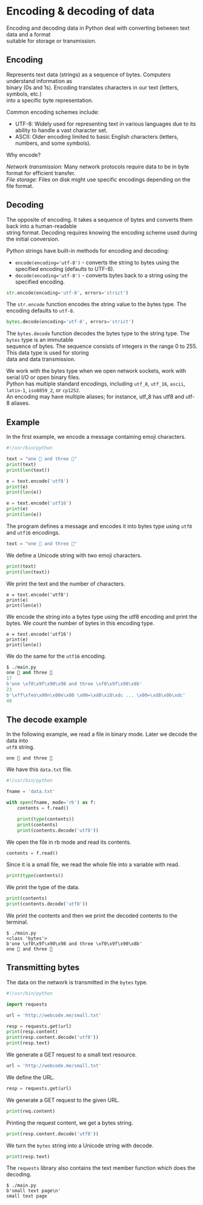 # Encoding & decoding of data 

Encoding and decoding data in Python deal with converting between text data and a format  
suitable for storage or transmission. 

## Encoding

Represents text data (strings) as a sequence of bytes. Computers understand information as  
binary (0s and 1s). Encoding translates characters in our text (letters, symbols, etc.)  
into a specific byte representation.


Common encoding schemes include:

- UTF-8: Widely used for representing text in various languages due to its ability to handle
  a vast character set.
- ASCII: Older encoding limited to basic English characters (letters, numbers, and some symbols).  

Why encode?  

*Network transmission:* Many network protocols require data to be in byte format for efficient transfer.  
*File storage:* Files on disk might use specific encodings depending on the file format.  

## Decoding

The opposite of encoding. It takes a sequence of bytes and converts them back into a human-readable   
string format. Decoding requires knowing the encoding scheme used during the initial conversion.   

Python strings have built-in methods for encoding and decoding:  

- `encode(encoding='utf-8')` - converts the string to bytes using the specified encoding (defaults to UTF-8).  
- `decode(encoding='utf-8')` - converts bytes back to a string using the specified encoding.

```python
str.encode(encoding='utf-8', errors='strict')
```

The `str.encode` function encodes the string value to the bytes type. The encoding defaults to `utf-8`.

```python
bytes.decode(encoding='utf-8', errors='strict')
```

The `bytes.decode` function decodes the bytes type to the string type. The `bytes` type is an immutable  
sequence of bytes. The sequence consists of integers in the range 0 to 255. This data type is used for storing  
data and data transmission.

We work with the bytes type when we open network sockets, work with serial I/O or open binary files.  
Python has multiple standard encodings, including `utf_8`, `utf_16`, `ascii`, `latin-1`, `iso8859_2`, or `cp1252`.  
An encoding may have multiple aliases; for instance, utf_8 has utf8 and utf-8 aliases.

## Example

In the first example, we encode a message containing emoji characters.

```python
#!/usr/bin/python

text = "one 🐘 and three 🐋"
print(text)
print(len(text))

e = text.encode('utf8')
print(e)
print(len(e))

e = text.encode('utf16')
print(e)
print(len(e))
```

The program defines a message and encodes it into bytes type using `utf8` and `utf16` encodings.

```python
text = "one 🐘 and three 🐋"
```

We define a Unicode string with two emoji characters.

```python
print(text)
print(len(text))
```

We print the text and the number of characters.

```
e = text.encode('utf8')
print(e)
print(len(e))
```

We encode the string into a bytes type using the utf8 encoding and print the bytes. 
We count the number of bytes in this encoding type.

```
e = text.encode('utf16')
print(e)
print(len(e))
```

We do the same for the `utf16` encoding.

```python
$ ./main.py 
one 🐘 and three 🐋
17
b'one \xf0\x9f\x90\x98 and three \xf0\x9f\x90\x8b'
23
b'\xff\xfeo\x00n\x00e\x00 \x00=\xd8\x18\xdc ... \x00=\xd8\x0b\xdc'
40
```

## The decode example

In the following example, we read a file in binary mode. Later we decode the data into  
`utf8` string.


```
one 🐘 and three 🐋
```

We have this `data.txt` file.

```python
#!/usr/bin/python

fname = 'data.txt'

with open(fname, mode='rb') as f:
    contents = f.read()

    print(type(contents))
    print(contents)
    print(contents.decode('utf8'))
```

We open the file in rb mode and read its contents.

```python
contents = f.read()
```

Since it is a small file, we read the whole file into a variable with read.

```python
print(type(contents))
```

We print the type of the data.

```python
print(contents)
print(contents.decode('utf8'))
```

We print the contents and then we print the decoded contents to the terminal.

```
$ ./main.py 
<class 'bytes'>
b'one \xf0\x9f\x90\x98 and three \xf0\x9f\x90\x8b'
one 🐘 and three 🐋
```

## Transmitting bytes

The data on the network is transmitted in the `bytes` type.

```python
#!/usr/bin/python

import requests

url = 'http://webcode.me/small.txt'

resp = requests.get(url)
print(resp.content)
print(resp.content.decode('utf8'))
print(resp.text)
```

We generate a GET request to a small text resource.

```python
url = 'http://webcode.me/small.txt'
```

We define the URL.

```python
resp = requests.get(url)
```

We generate a GET request to the given URL.

```python
print(req.content)
```

Printing the request content, we get a bytes string.

```python
print(resp.content.decode('utf8'))
```

We turn the `bytes` string into a Unicode string with decode.

```python
print(resp.text)
```

The `requests` library also contains the text member function which does the decoding.

```
$ ./main.py 
b'small text page\n'
small text page
```




  
